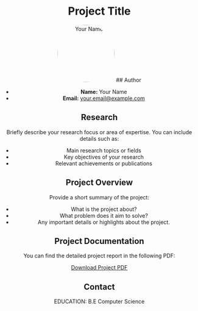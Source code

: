 <div align="center">

# Project Title

<img src="link-to-your-photo.jpg" alt="Your Name" width="150" style="border-radius: 50%;"/>
## Author

- **Name:** Your Name  
- **Email:** [your.email@example.com](mailto:your.email@example.com)

## Research

Briefly describe your research focus or area of expertise. You can include details such as:
- Main research topics or fields
- Key objectives of your research
- Relevant achievements or publications

## Project Overview

Provide a short summary of the project:
- What is the project about?
- What problem does it aim to solve?
- Any important details or highlights about the project.

## Project Documentation

You can find the detailed project report in the following PDF:

[Download Project PDF](link-to-your-pdf.pdf)

## Contact

EDUCATION:
B.E Computer Science

